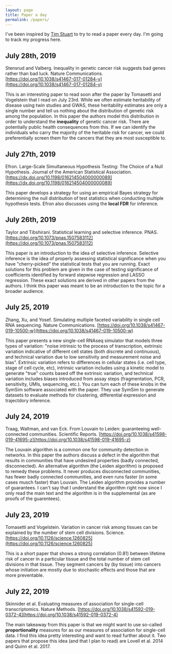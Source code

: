```yaml
---
layout: page
title: Paper a day
permalink: /papers/
---
```


I've been inspired by [Tim Stuart](http://timoast.github.io/blog/2016-02-23-papers/) to try to read a paper every day. I'm going to track my progress here.


## July 28th, 2019

Stensrud and Valberg. Inequality in genetic cancer risk suggests bad genes rather than bad luck. Nature Communications. [https://doi.org/10.1038/s41467-017-01284-y](https://doi.org/10.1038/s41467-017-01284-y)

This is an interesting paper to read soon after the paper by Tomasetti and Vogelstein that I read on July 23rd. While we often estimate heritability of disease using twin studies and GWAS, these heritability estimates are only a single number and tell us nothing about the distribution of genetic risk among the population. In this paper the authors model this distribution in order to understand the **inequality** of genetic cancer risk. There are potentially public health consequences from this. If we can identify the individuals who carry the majority of the heritable risk for cancer, we could preferentially screen them for the cancers that they are most susceptible to.


## July 27th, 2019

Efron. Large-Scale Simultaneous Hypothesis Testing: The Choice of a Null Hypothesis. Journal of the American Statistical Association. [https://dx.doi.org/10.1198/016214504000000089](https://dx.doi.org/10.1198/016214504000000089)

This paper develops a strategy for using an empirical Bayes strategy for determining the null distribution of test statistics when conducting multiple hypothesis tests. Efron also discusses using the **local FDR** for inference.




## July 26th, 2019

Taylor and Tibshirani. Statistical learning and selective inference. PNAS. [https://doi.org/10.1073/pnas.1507583112](https://doi.org/10.1073/pnas.1507583112)

This paper is an introduction to the idea of selective inference. Selective inference is the idea of properly assessing statistical significance when you have "cherry-picked" the statistical tests that you are running. Exact solutions for this problem are given in the case of testing significance of coefficients identified by forward stepwise regression and LASSO regression. These exact solutions are derived in other papers from the authors. I think this paper was meant to be an introduction to the topic for a broader audience.



## July 25, 2019

Zhang, Xu, and Yosef. Simulating multiple faceted variability in single cell RNA sequencing. Nature Communications. [https://doi.org/10.1038/s41467-019-10500-w](https://doi.org/10.1038/s41467-019-10500-w)

This paper presents a new single-cell RNAseq simulator that models three types of variation: "noise intrinsic to the process of transcription, extrinsic variation indicative of different cell states (both discrete and continuous), and technical variation due to low sensitivity and measurement noise and bias". Extrinsic variation refers to differences in cellular states (i.e. cell type, stage of cell cycle, etc), intrinsic variation includes using a kinetic model to generate "true" counts based off the extrinsic variation, and technical variation includes biases introduced from assay steps (fragmentation, PCR, sensitivity, UMIs, sequencing, etc.). You can turn each of these knobs in the SymSim software associated with the paper. They use SymSim to generate datasets to evaluate methods for clustering, differential expression and trajectdory inference.

## July 24, 2019

Traag, Waltman, and van Eck. From Louvain to Leiden: guaranteeing well-connected communities. Scientific Reports. [https://doi.org/10.1038/s41598-019-41695-z](https://doi.org/10.1038/s41598-019-41695-z)

The Louvain algorithm is a common one for community detection in networks. In this paper the authors discuss a defect in the algorithm that results in communities that have undesired properties (badly connected, disconnected). An alternative algorithm (the Leiden algorithm) is proposed to remedy these problems. It never produces disconnected communities, has fewer badly connected communities, and even runs faster (in some cases musch faster) than Louvain. The Leiden algorithm provides a number of guarantees. I can't say that I understand the algorithm right now since I only read the main text and the algorithm is in the supplemental (as are proofs of the guarentees). 

## July 23, 2019

Tomasetti and Vogelstein. Variation in cancer risk among tissues can be explained by the number of stem cell divisions. Science. [https://doi.org/10.1126/science.1260825](https://doi.org/10.1126/science.1260825)

This is a short paper that shows a strong correlation (0.81) between lifetime risk of cancer in a particular tissue and the total number of stem cell divisions in that tissue. They segment cancers by (by tissue) into cancers whose initiation are mostly due to stochastic effects and those that are more preventable.

## July 22, 2019

Skinnider et al. Evaluating measures of association for single-cell transcriptomics. Nature Methods. [https://doi.org/10.1038/s41592-019-0372-4](https://doi.org/10.1038/s41592-019-0372-4)

The main takeaway from this paper is that we might want to use so-called **proportionality** measures for as our measures of association for single-cell data. I find this idea pretty interesting and want to read further about it. Two papers that propose this idea (and that I plan to read) are Lovell et al. 2014 and Quinn et al. 2017.

